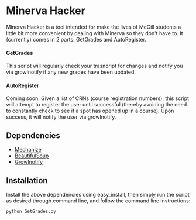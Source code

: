 # Minerva Hacker

Minerva Hacker is a tool intended for make the lives of McGill students a little bit more convenient by dealing with Minerva so they don't have to. It (currently) comes in 2 parts: GetGrades and AutoRegister. 

#### GetGrades
This script will regularly check your trasncript for changes and notify you via growlnotify if any new grades have been updated.

#### AutoRegister
Coming soon. Given a list of CRNs (course registration numbers), this script will attempt to register the user until successful (thereby avoiding the need to constantly check to see if a spot has opened up in a course). Upon success, it will notify the user via growlnotify.

## Dependencies

* [Mechanize](http://wwwsearch.sourceforge.net/mechanize/)
* [BeautifulSoup](http://www.crummy.com/software/BeautifulSoup/)
* [Growlnotify](http://growl.info/extras.php)

## Installation

Install the above dependencies using easy_install, then simply run the script as desired through command line, and follow the command line instructions:

	python GetGrades.py